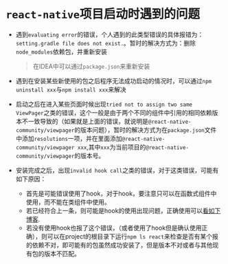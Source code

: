 # `react-native`项目启动时遇到的问题

- 遇到`evaluating error`的错误，个人遇到的此类型错误的具体报错为：`setting.gradle file does not exist.`。暂时的解决方式为：删除`node_modules`依赖包，并重新安装

  > 在IDEA中可以通过`package.json`来重新安装

- 遇到在安装某些新使用的包之后程序无法成功启动的情况时，可以通过`npm uninstall xxx`与`npm install xxx`来解决

- 启动之后在进入某些页面时候出现`tried not to assign two same ViewPager`之类的错误，这个一般是由于两个不同的组件中引用的相同依赖版本不一致导致的（如果就是上面的错误，就说明是`@react-native-community/viewpager`的版本问题），暂时的解决方式为在`package.json`文件中添加`resolutions`一项，并在里面添加`@react-native-community/viewpager xxx`,其中`xxx`为当前项目的`@react-native-community/viewpager`的版本号。

- 安装完成之后，出现`invalid hook call`之类的错误，对于这类错误，可能有如下原因：

  - 首先是可能错误使用了hook，对于hook，要注意只可以在函数式组件中使用，而不能在类组件中使用。
  - 若已经符合上一条，则可能是hook的使用出现问题，正确使用可以[看如下博客](http://events.jianshu.io/p/b7c9a3761efa).
  - 若没有使用hook也报了这个错误，（或者使用了hook但是确认使用正确），则可以在project的根目录下运行`npm ls react`来检查是否有某个报的依赖不对，即可能有的包虽然成功安装了，但是版本不对或者与其他现有包的版本不匹配。